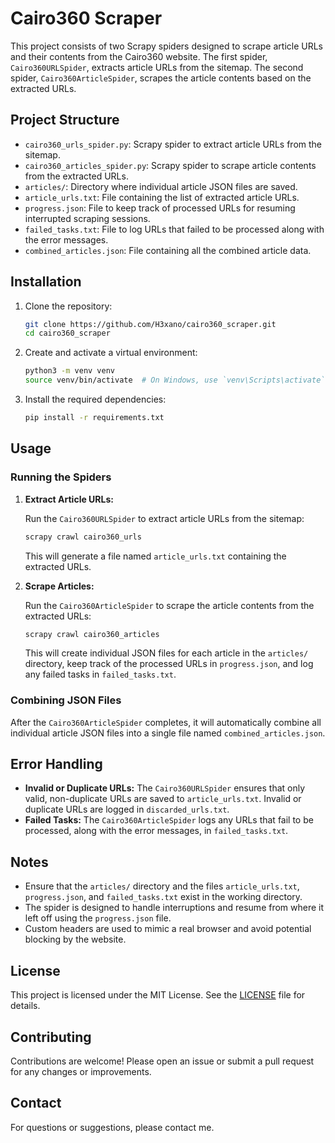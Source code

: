 # Cairo360 Scraper

This project consists of two Scrapy spiders designed to scrape article URLs and their contents from the Cairo360 website. The first spider, `Cairo360URLSpider`, extracts article URLs from the sitemap. The second spider, `Cairo360ArticleSpider`, scrapes the article contents based on the extracted URLs.

## Project Structure

- `cairo360_urls_spider.py`: Scrapy spider to extract article URLs from the sitemap.
- `cairo360_articles_spider.py`: Scrapy spider to scrape article contents from the extracted URLs.
- `articles/`: Directory where individual article JSON files are saved.
- `article_urls.txt`: File containing the list of extracted article URLs.
- `progress.json`: File to keep track of processed URLs for resuming interrupted scraping sessions.
- `failed_tasks.txt`: File to log URLs that failed to be processed along with the error messages.
- `combined_articles.json`: File containing all the combined article data.

## Installation

1. Clone the repository:
    ```sh
    git clone https://github.com/H3xano/cairo360_scraper.git
    cd cairo360_scraper
    ```

2. Create and activate a virtual environment:
    ```sh
    python3 -m venv venv
    source venv/bin/activate  # On Windows, use `venv\Scripts\activate`
    ```

3. Install the required dependencies:
    ```sh
    pip install -r requirements.txt
    ```

## Usage

### Running the Spiders

1. **Extract Article URLs:**

    Run the `Cairo360URLSpider` to extract article URLs from the sitemap:
    ```sh
    scrapy crawl cairo360_urls
    ```

    This will generate a file named `article_urls.txt` containing the extracted URLs.

2. **Scrape Articles:**

    Run the `Cairo360ArticleSpider` to scrape the article contents from the extracted URLs:
    ```sh
    scrapy crawl cairo360_articles
    ```

    This will create individual JSON files for each article in the `articles/` directory, keep track of the processed URLs in `progress.json`, and log any failed tasks in `failed_tasks.txt`.

### Combining JSON Files

After the `Cairo360ArticleSpider` completes, it will automatically combine all individual article JSON files into a single file named `combined_articles.json`.

## Error Handling

- **Invalid or Duplicate URLs:** The `Cairo360URLSpider` ensures that only valid, non-duplicate URLs are saved to `article_urls.txt`. Invalid or duplicate URLs are logged in `discarded_urls.txt`.
- **Failed Tasks:** The `Cairo360ArticleSpider` logs any URLs that fail to be processed, along with the error messages, in `failed_tasks.txt`.

## Notes

- Ensure that the `articles/` directory and the files `article_urls.txt`, `progress.json`, and `failed_tasks.txt` exist in the working directory.
- The spider is designed to handle interruptions and resume from where it left off using the `progress.json` file.
- Custom headers are used to mimic a real browser and avoid potential blocking by the website.

## License

This project is licensed under the MIT License. See the [LICENSE](LICENSE) file for details.

## Contributing

Contributions are welcome! Please open an issue or submit a pull request for any changes or improvements.

## Contact

For questions or suggestions, please contact me.
